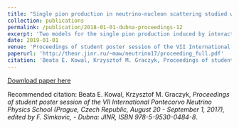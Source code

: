 ```yaml
---
title: "Single pion production in neutrino-nucleon scattering studied with FORM package"
collection: publications
permalink: /publication/2018-01-01-dubna-proceedings-12
excerpt: 'Two models for the single pion production induced by interactions of the neutrinos with the nucleons are studied. The nonresonant background contribution is a subject of analysis. It is shown that the normal component of the polarization of the charged lepton is sensitive on the nonresonant background contribution. It is also demonstrated that the FORM language can be utilized to evaluate all necessary transition matrix elements and the single pion production cross sections.'
date: 2019-01-01
venue: 'Proceedings of student poster session of the VII International Pontecorvo Neutrino Physics School (Prague, Czech Republic, August 20 - September 1, 2017), edited by F. Simkovic, - Dubna: JINR, ISBN 978-5-9530-0484-8'
paperurl: 'http://theor.jinr.ru/~maw/neutrino17/proceeding_full.pdf'
citation: 'Beata E. Kowal, Krzysztof M. Graczyk, Proceedings of student poster session of the VII International Pontecorvo Neutrino Physics School (Prague, Czech Republic, August 20 - September 1, 2017), edited by F. Simkovic, - Dubna: JINR, ISBN 978-5-9530-0484-8'
---
```


[Download paper here](http://theor.jinr.ru/~maw/neutrino17/proceeding_full.pdf)

Recommended citation: Beata E. Kowal, Krzysztof M. Graczyk, <i>Proceedings of student poster session of the VII International Pontecorvo Neutrino Physics School (Prague, Czech Republic, August 20 - September 1, 2017), edited by F. Simkovic, - Dubna: JINR, ISBN 978-5-9530-0484-8</i>.

